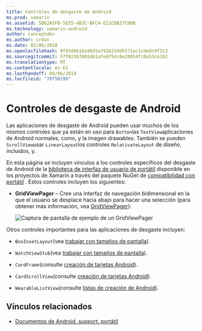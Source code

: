 ```yaml
---
title: Controles de desgaste de Android
ms.prod: xamarin
ms.assetid: 5B62A5F8-5E55-4B3C-BFC4-E21CDB27C08B
ms.technology: xamarin-android
author: conceptdev
ms.author: crdun
ms.date: 02/06/2018
ms.openlocfilehash: 9f03d9b16a9035a792623dd5571ac1cde8c9f313
ms.sourcegitcommit: 57f815bf0024b1afe9754c0e28054fc0a53ce302
ms.translationtype: MT
ms.contentlocale: es-ES
ms.lasthandoff: 09/06/2019
ms.locfileid: "70758199"
---
```

# <a name="android-wear-controls"></a>Controles de desgaste de Android

Las aplicaciones de desgaste de Android pueden usar muchos de los mismos controles que ya están en uso para `Button`las `TextView`aplicaciones de Android normales, como, y la imagen drawables. También se pueden `ScrollView`usar `LinearLayout`los controles `RelativateLayout` de diseño, incluidos, y.

En esta página se incluyen vínculos a los controles específicos del desgaste de Android de la [biblioteca de interfaz de usuario de portátil](https://developer.android.com/training/wearables/apps/layouts.html#UiLibrary) disponible en los proyectos de Xamarin a través del paquete NuGet de [compatibilidad con portátil](https://www.nuget.org/packages/Xamarin.Android.Wear/) . Estos controles incluyen los siguientes:

- **GridViewPager** &ndash; Cree una interfaz de navegación bidimensional en la que el usuario se desplace hacia abajo para hacer una selección (para obtener más información, vea [GridViewPager](~/android/wear/user-interface/controls/gridviewpager.md)):

    ![Captura de pantalla de ejemplo de un GridViewPager](images/gridviewpager.png)

Otros controles importantes para las aplicaciones de desgaste incluyen:

- `BoxInsetLayout`(vea [trabajar con tamaños de pantalla](~/android/wear/screen-sizes.md)).

- `WatchViewStub`(vea [trabajar con tamaños de pantalla](~/android/wear/screen-sizes.md)).

- `CardFrame`(consulte [creación de tarjetas Android](https://developer.android.com/training/wearables/ui/cards.html)).

- `CardScrollView`(consulte [creación de tarjetas Android](https://developer.android.com/training/wearables/ui/cards.html)).

- `WearableListView`(consulte [listas de creación de Android](https://developer.android.com/training/wearables/ui/lists.html)).

## <a name="related-links"></a>Vínculos relacionados

- [Documentos de Android. support. portátil](https://developer.android.com/reference/android/support/wearable/view/package-summary.html)
